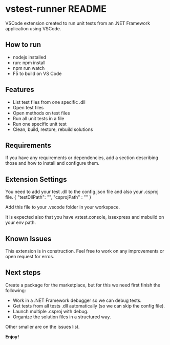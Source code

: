 # vstest-runner README

VSCode extension created to run unit tests from an .NET Framework application using VSCode.

## How to run
- nodejs installed
- run: npm install
- npm run watch
- F5 to build on VS Code

## Features

- List test files from one specific .dll
- Open test files
- Open methods on test files
- Run all unit tests in a file
- Run one specific unit test
- Clean, build, restore, rebuild solutions

## Requirements

If you have any requirements or dependencies, add a section describing those and how to install and configure them.

## Extension Settings

You need to add your test .dll to the config.json file and also your .csproj file.
{
  "testDllPath": "",
  "csprojPath" : ""
}

Add this file to your .vscode folder in your workspace.

It is expected also that you have vstest.console, issexpress and msbuild on your env path.

## Known Issues

This extension is in construction. Feel free to work on any improvements or open request for erros.

## Next steps ##
Create a package for the marketplace, but for this we need first finish the following:

- Work in a .NET Framework debugger so we can debug tests.
- Get tests from all tests .dll automatically (so we can skip the config file).
- Launch multiple .csproj with debug.
- Organize the solution files in a structured way.

Other smaller are on the issues list.

**Enjoy!**

